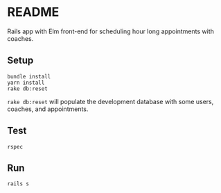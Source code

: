 # README

Rails app with Elm front-end for scheduling hour long appointments with coaches.

## Setup

```
bundle install
yarn install
rake db:reset
```

`rake db:reset` will populate the development database with some users, coaches, and appointments.

## Test

```
rspec
```

## Run

```
rails s
```